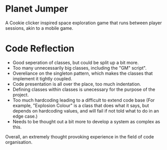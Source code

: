 # Planet Jumper
 
A Cookie clicker inspired space exploration game that runs between player sessions, akin to a mobile game.

# Code Reflection
- Good seperation of classes, but could be split up a bit more.
- Too many unnecessarily big classes, including the "GM" script".
- Overeliance on the singleton pattern, which makes the classes that implement it tightly coupled.
- Code presentation is all over the place, too much indentation.
- Defining classes within classes is unecessary for the purpose of the project.
- Too much hardcoding leading to a difficult to extend code base (For example, "Explosion Colour" is a class that does what it says, but depends on hardcoding values, and will fail if not told what to do in an edge case.)
- Needs to be thought out a bit more to develop a system as complex as this.

Overall, an extremely thought provoking experience in the field of code organisation.
